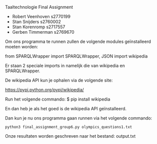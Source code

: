 Taaltechnologie Final Assignment
* Robert Veenhoven	s2770199
* Stan Snijders		s2760002
* Stan Korenromp	s2717557
* Gerben Timmerman 	s2769670

Om ons programma te runnen zullen de volgende modules geïnstalleerd moeten worden:

from SPARQLWrapper import SPARQLWrapper, JSON
import wikipedia

Er staan 2 speciale imports in namelijk die van wikipedia en SPARQLWrapper.

De wikipedia API kun je ophalen via de volgende site:

https://pypi.python.org/pypi/wikipedia/ 

Run het volgende commando:
$ pip install wikipedia

En dan heb je als het goed is de wikipedia API geïnstalleerd.


Dan kun je nu ons programma gaan runnen via het volgende commando:

	python3 final_assignment_group6.py olympics_questions1.txt 

Onze resultaten worden geschreven naar het bestand: 		output.txt